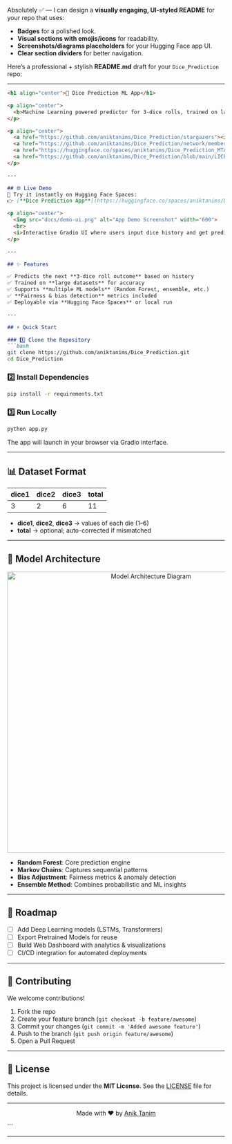 Absolutely ✅ — I can design a **visually engaging, UI-styled README** for your repo that uses:

* **Badges** for a polished look.
* **Visual sections with emojis/icons** for readability.
* **Screenshots/diagrams placeholders** for your Hugging Face app UI.
* **Clear section dividers** for better navigation.

Here’s a professional + stylish **README.md** draft for your `Dice_Prediction` repo:

---

````markdown
<h1 align="center">🎲 Dice Prediction ML App</h1>

<p align="center">
  <b>Machine Learning powered predictor for 3-dice rolls, trained on large datasets to uncover hidden patterns in randomness.</b>
</p>

<p align="center">
  <a href="https://github.com/aniktanims/Dice_Prediction/stargazers"><img src="https://img.shields.io/github/stars/aniktanims/Dice_Prediction?style=social" alt="GitHub Stars"></a>
  <a href="https://github.com/aniktanims/Dice_Prediction/network/members"><img src="https://img.shields.io/github/forks/aniktanims/Dice_Prediction?style=social" alt="GitHub Forks"></a>
  <a href="https://huggingface.co/spaces/aniktanims/Dice_Prediction_MTA"><img src="https://img.shields.io/badge/🤗-Hugging%20Face-blue" alt="Hugging Face"></a>
  <a href="https://github.com/aniktanims/Dice_Prediction/blob/main/LICENSE"><img src="https://img.shields.io/github/license/aniktanims/Dice_Prediction" alt="License"></a>
</p>

---

## 🌐 Live Demo  
🚀 Try it instantly on Hugging Face Spaces:  
👉 [**Dice Prediction App**](https://huggingface.co/spaces/aniktanims/Dice_Prediction_MTA)

<p align="center">
  <img src="docs/demo-ui.png" alt="App Demo Screenshot" width="600">
  <br>
  <i>Interactive Gradio UI where users input dice history and get predictions.</i>
</p>

---

## ✨ Features  

✅ Predicts the next **3-dice roll outcome** based on history  
✅ Trained on **large datasets** for accuracy  
✅ Supports **multiple ML models** (Random Forest, ensemble, etc.)  
✅ **Fairness & bias detection** metrics included  
✅ Deployable via **Hugging Face Spaces** or local run  

---

## ⚡ Quick Start  

### 1️⃣ Clone the Repository
```bash
git clone https://github.com/aniktanims/Dice_Prediction.git
cd Dice_Prediction
````

### 2️⃣ Install Dependencies

```bash
pip install -r requirements.txt
```

### 3️⃣ Run Locally

```bash
python app.py
```

The app will launch in your browser via Gradio interface.

---

## 📊 Dataset Format

| dice1 | dice2 | dice3 | total |
| ----- | ----- | ----- | ----- |
| 3     | 2     | 6     | 11    |

* **dice1**, **dice2**, **dice3** → values of each die (1–6)
* **total** → optional; auto-corrected if mismatched

---

## 🧠 Model Architecture

<p align="center">
  <img src="docs/model-architecture.png" alt="Model Architecture Diagram" width="650">
</p>

* **Random Forest**: Core prediction engine
* **Markov Chains**: Captures sequential patterns
* **Bias Adjustment**: Fairness metrics & anomaly detection
* **Ensemble Method**: Combines probabilistic and ML insights

---

## 🚀 Roadmap

* [ ] Add Deep Learning models (LSTMs, Transformers)
* [ ] Export Pretrained Models for reuse
* [ ] Build Web Dashboard with analytics & visualizations
* [ ] CI/CD integration for automated deployments

---

## 🤝 Contributing

We welcome contributions!

1. Fork the repo
2. Create your feature branch (`git checkout -b feature/awesome`)
3. Commit your changes (`git commit -m 'Added awesome feature'`)
4. Push to the branch (`git push origin feature/awesome`)
5. Open a Pull Request

---

## 📜 License

This project is licensed under the **MIT License**.
See the [LICENSE](LICENSE) file for details.

---

<p align="center">Made with ❤️ by <a href="https://github.com/aniktanims">Anik Tanim</a></p>
```

---

